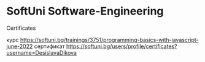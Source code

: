 # SoftUni Software-Engineering






Certificates 

курс https://softuni.bg/trainings/3751/programming-basics-with-javascript-june-2022
сертификат https://softuni.bg/users/profile/certificates?username=DesislavaDikova
